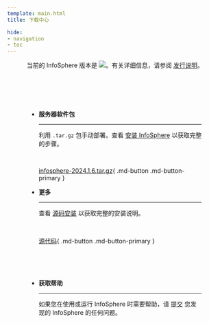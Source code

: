 ```yaml
---
template: main.html
title: 下载中心

hide:
- navigation
- toc
---
```


<style>
.md-typeset h1 {
  text-align: center;
  font-weight: 1000;
}
</style>

<div style="text-align: center;">
当前的 InfoSphere 版本是 <img src="https://img.shields.io/github/v/release/devlive-community/incubator-infosphere.svg" />。有关详细信息，请参阅 <a href="/release/latest.html">发行说明</a>。
</div>

<div class="grid cards" markdown style="margin-top: 30px; padding: 50px;">

-  __服务器软件包__

    ---

    利用 `.tar.gz` 包手动部署。查看 [安装 InfoSphere](reference/getStarted/install.md) 以获取完整的步骤。

    <br />

    [infosphere-2024.1.6.tar.gz](https://cdn.north.devlive.org/applications/infosphere/2024.1.6/infosphere-2024.1.6.tar.gz){ .md-button .md-button-primary }

- __更多__

    ---

    查看 [源码安装](reference/getStarted/install.md#the-source-code-to-install) 以获取完整的安装说明。

    <br />

    [源代码](https://github.com/devlive-community/infosphere){ .md-button .md-button-primary }

</div>

<div class="grid cards" markdown style="padding: 0 50px 30px 50px;">

- __获取帮助__

    ---

    如果您在使用或运行 InfoSphere 时需要帮助，请 [提交](https://github.com/devlive-community/incubator-infosphere/issues/new/choose) 您发现的 InfoSphere 的任何问题。

</div>
